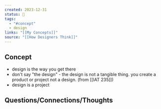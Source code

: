 ```yaml
---
created: 2023-12-31
status: 🔴
tags:
  - "#concept"
  - design
links: "[[My Concepts]]"
source: "[[How Designers Think]]"
---
```

## Concept
- design is the way you get there
- don't say "the design" - the design is not a tangible thing. you create a product or project not a design. (from [[IAT 235]])
- design is a project
## Questions/Connections/Thoughts